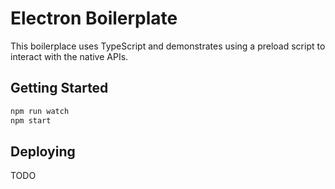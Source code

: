 # Electron Boilerplate

This boilerplace uses TypeScript and demonstrates using a preload script to interact with the native APIs.

## Getting Started

```sh
npm run watch
npm start
```

## Deploying

TODO